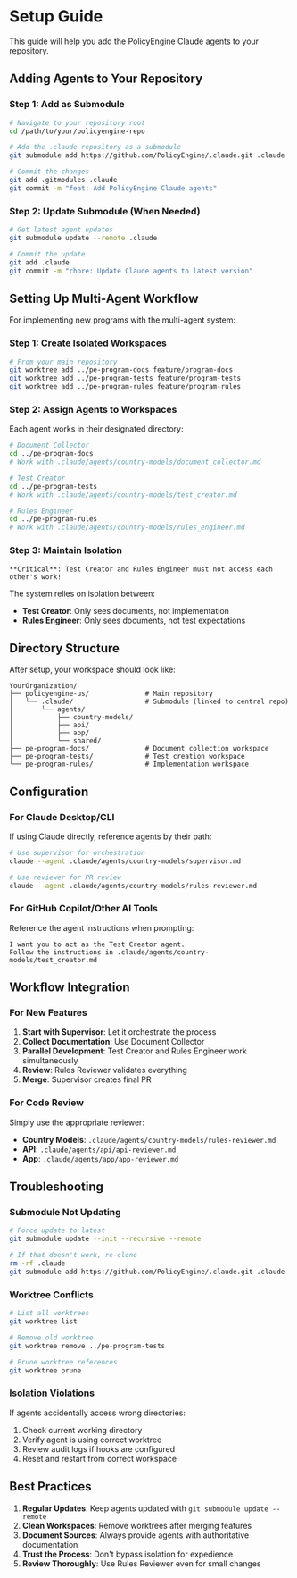 # Setup Guide

This guide will help you add the PolicyEngine Claude agents to your repository.

## Adding Agents to Your Repository

### Step 1: Add as Submodule

```bash
# Navigate to your repository root
cd /path/to/your/policyengine-repo

# Add the .claude repository as a submodule
git submodule add https://github.com/PolicyEngine/.claude.git .claude

# Commit the changes
git add .gitmodules .claude
git commit -m "feat: Add PolicyEngine Claude agents"
```

### Step 2: Update Submodule (When Needed)

```bash
# Get latest agent updates
git submodule update --remote .claude

# Commit the update
git add .claude
git commit -m "chore: Update Claude agents to latest version"
```

## Setting Up Multi-Agent Workflow

For implementing new programs with the multi-agent system:

### Step 1: Create Isolated Workspaces

```bash
# From your main repository
git worktree add ../pe-program-docs feature/program-docs
git worktree add ../pe-program-tests feature/program-tests  
git worktree add ../pe-program-rules feature/program-rules
```

### Step 2: Assign Agents to Workspaces

Each agent works in their designated directory:

```bash
# Document Collector
cd ../pe-program-docs
# Work with .claude/agents/country-models/document_collector.md

# Test Creator
cd ../pe-program-tests
# Work with .claude/agents/country-models/test_creator.md

# Rules Engineer
cd ../pe-program-rules
# Work with .claude/agents/country-models/rules_engineer.md
```

### Step 3: Maintain Isolation

```{warning}
**Critical**: Test Creator and Rules Engineer must not access each other's work!
```

The system relies on isolation between:
- **Test Creator**: Only sees documents, not implementation
- **Rules Engineer**: Only sees documents, not test expectations

## Directory Structure

After setup, your workspace should look like:

```
YourOrganization/
├── policyengine-us/              # Main repository
│   └── .claude/                  # Submodule (linked to central repo)
│       └── agents/
│           ├── country-models/
│           ├── api/
│           ├── app/
│           └── shared/
├── pe-program-docs/              # Document collection workspace
├── pe-program-tests/             # Test creation workspace
└── pe-program-rules/             # Implementation workspace
```

## Configuration

### For Claude Desktop/CLI

If using Claude directly, reference agents by their path:

```bash
# Use supervisor for orchestration
claude --agent .claude/agents/country-models/supervisor.md

# Use reviewer for PR review
claude --agent .claude/agents/country-models/rules-reviewer.md
```

### For GitHub Copilot/Other AI Tools

Reference the agent instructions when prompting:

```
I want you to act as the Test Creator agent.
Follow the instructions in .claude/agents/country-models/test_creator.md
```

## Workflow Integration

### For New Features

1. **Start with Supervisor**: Let it orchestrate the process
2. **Collect Documentation**: Use Document Collector
3. **Parallel Development**: Test Creator and Rules Engineer work simultaneously
4. **Review**: Rules Reviewer validates everything
5. **Merge**: Supervisor creates final PR

### For Code Review

Simply use the appropriate reviewer:
- **Country Models**: `.claude/agents/country-models/rules-reviewer.md`
- **API**: `.claude/agents/api/api-reviewer.md`
- **App**: `.claude/agents/app/app-reviewer.md`

## Troubleshooting

### Submodule Not Updating

```bash
# Force update to latest
git submodule update --init --recursive --remote

# If that doesn't work, re-clone
rm -rf .claude
git submodule add https://github.com/PolicyEngine/.claude.git .claude
```

### Worktree Conflicts

```bash
# List all worktrees
git worktree list

# Remove old worktree
git worktree remove ../pe-program-tests

# Prune worktree references
git worktree prune
```

### Isolation Violations

If agents accidentally access wrong directories:
1. Check current working directory
2. Verify agent is using correct worktree
3. Review audit logs if hooks are configured
4. Reset and restart from correct workspace

## Best Practices

1. **Regular Updates**: Keep agents updated with `git submodule update --remote`
2. **Clean Workspaces**: Remove worktrees after merging features
3. **Document Sources**: Always provide agents with authoritative documentation
4. **Trust the Process**: Don't bypass isolation for expedience
5. **Review Thoroughly**: Use Rules Reviewer even for small changes